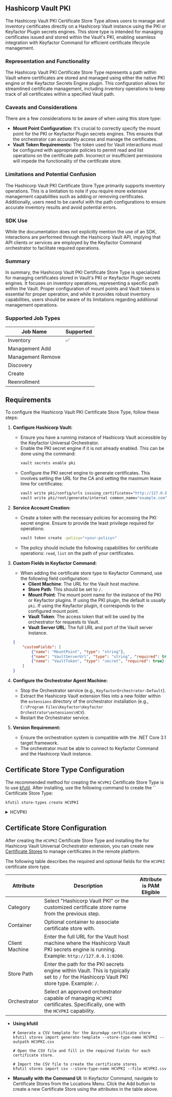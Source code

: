 ## Hashicorp Vault PKI

The Hashicorp Vault PKI Certificate Store Type allows users to manage and inventory certificates directly on a Hashicorp Vault instance using the PKI or Keyfactor Plugin secrets engines. This store type is intended for managing certificates issued and stored within the Vault's PKI, enabling seamless integration with Keyfactor Command for efficient certificate lifecycle management.

### Representation and Functionality

The Hashicorp Vault PKI Certificate Store Type represents a path within Vault where certificates are stored and managed using either the native PKI engine or the Keyfactor Secrets Engine plugin. This configuration allows for streamlined certificate management, including inventory operations to keep track of all certificates within a specified Vault path.

### Caveats and Considerations

There are a few considerations to be aware of when using this store type:

- **Mount Point Configuration:** It's crucial to correctly specify the mount point for the PKI or Keyfactor Plugin secrets engines. This ensures that the orchestrator can accurately access and manage the certificates.
- **Vault Token Requirements:** The token used for Vault interactions must be configured with appropriate policies to permit read and list operations on the certificate path. Incorrect or insufficient permissions will impede the functionality of the certificate store.

### Limitations and Potential Confusion

The Hashicorp Vault PKI Certificate Store Type primarily supports inventory operations. This is a limitation to note if you require more extensive management capabilities such as adding or removing certificates. Additionally, users need to be careful with the path configurations to ensure accurate inventory results and avoid potential errors.

### SDK Use

While the documentation does not explicitly mention the use of an SDK, interactions are performed through the Hashicorp Vault API, implying that API clients or services are employed by the Keyfactor Command orchestrator to facilitate required operations.

### Summary

In summary, the Hashicorp Vault PKI Certificate Store Type is specialized for managing certificates stored in Vault's PKI or Keyfactor Plugin secrets engines. It focuses on inventory operations, representing a specific path within the Vault. Proper configuration of mount points and Vault tokens is essential for proper operation, and while it provides robust inventory capabilities, users should be aware of its limitations regarding additional management operations.



### Supported Job Types

| Job Name | Supported |
| -------- | --------- |
| Inventory | ✅ |
| Management Add |  |
| Management Remove |  |
| Discovery |  |
| Create |  |
| Reenrollment |  |

## Requirements

To configure the Hashicorp Vault PKI Certificate Store Type, follow these steps:

1. **Configure Hashicorp Vault:**
    - Ensure you have a running instance of Hashicorp Vault accessible by the Keyfactor Universal Orchestrator.
    - Enable the PKI secret engine if it is not already enabled. This can be done using the command:
      ```bash
      vault secrets enable pki
      ```
    - Configure the PKI secret engine to generate certificates. This involves setting the URL for the CA and setting the maximum lease time for certificates:
      ```bash
      vault write pki/config/urls issuing_certificates="http://127.0.0.1:8200/v1/pki/ca" crl_distribution_points="http://127.0.0.1:8200/v1/pki/crl"
      vault write pki/root/generate/internal common_name="example.com" ttl=8760h
      ```

2. **Service Account Creation:**
    - Create a token with the necessary policies for accessing the PKI secret engine. Ensure to provide the least privilege required for operations:
      ```bash
      vault token create -policy="<your-policy>"
      ```
    - The policy should include the following capabilities for certificate operations: `read`, `list` on the path of your certificates.

3. **Custom Fields in Keyfactor Command:**
    - When adding the certificate store type to Keyfactor Command, use the following field configuration:
      - **Client Machine**: The URL for the Vault host machine.
      - **Store Path**: This should be set to `/`.
      - **Mount Point**: The mount point name for the instance of the PKI or Keyfactor plugins. If using the PKI plugin, the default is usually `pki`. If using the Keyfactor plugin, it corresponds to the configured mount point.
      - **Vault Token**: The access token that will be used by the orchestrator for requests to Vault.
      - **Vault Server URL**: The full URL and port of the Vault server instance.

    ```json
    {
        "customFields": [
            {"name": "MountPoint", "type": "string"},
            {"name": "VaultServerUrl", "type": "string", "required": true},
            {"name": "VaultToken", "type": "secret", "required": true}
        ]
    }
    ```

4. **Configure the Orchestrator Agent Machine:**
    - Stop the Orchestrator service (e.g., `KeyfactorOrchestrator-Default`).
    - Extract the Hashicorp Vault extension files into a new folder within the `extensions` directory of the orchestrator installation (e.g., `C:\Program Files\Keyfactor\Keyfactor Orchestrator\extensions\HCV`).
    - Restart the Orchestrator service.

5. **Version Requirement:**
    - Ensure the orchestration system is compatible with the .NET Core 3.1 target framework.
    - The orchestrator must be able to connect to Keyfactor Command and the Hashicorp Vault instance.



## Certificate Store Type Configuration

The recommended method for creating the `HCVPKI` Certificate Store Type is to use [kfutil](https://github.com/Keyfactor/kfutil). After installing, use the following command to create the `` Certificate Store Type:

```shell
kfutil store-types create HCVPKI
```

<details><summary>HCVPKI</summary>

Create a store type called `HCVPKI` with the attributes in the tables below:

### Basic Tab
| Attribute | Value | Description |
| --------- | ----- | ----- |
| Name | Hashicorp Vault PKI | Display name for the store type (may be customized) |
| Short Name | HCVPKI | Short display name for the store type |
| Capability | HCVPKI | Store type name orchestrator will register with. Check the box to allow entry of value |
| Supported Job Types (check the box for each) | Add, Discovery, Remove | Job types the extension supports |
| Supports Add |  |  Indicates that the Store Type supports Management Add |
| Supports Remove |  |  Indicates that the Store Type supports Management Remove |
| Supports Discovery |  |  Indicates that the Store Type supports Discovery |
| Supports Reenrollment |  |  Indicates that the Store Type supports Reenrollment |
| Supports Create |  |  Indicates that the Store Type supports store creation |
| Needs Server |  | Determines if a target server name is required when creating store |
| Blueprint Allowed |  | Determines if store type may be included in an Orchestrator blueprint |
| Uses PowerShell |  | Determines if underlying implementation is PowerShell |
| Requires Store Password |  | Determines if a store password is required when configuring an individual store. |
| Supports Entry Password |  | Determines if an individual entry within a store can have a password. |

The Basic tab should look like this:

![HCVPKI Basic Tab](../docsource/images/HCVPKI-basic-store-type-dialog.png)

### Advanced Tab
| Attribute | Value | Description |
| --------- | ----- | ----- |
| Supports Custom Alias | Optional | Determines if an individual entry within a store can have a custom Alias. |
| Private Key Handling | Optional | This determines if Keyfactor can send the private key associated with a certificate to the store. Required because IIS certificates without private keys would be invalid. |
| PFX Password Style | Default | 'Default' - PFX password is randomly generated, 'Custom' - PFX password may be specified when the enrollment job is created (Requires the Allow Custom Password application setting to be enabled.) |

The Advanced tab should look like this:

![HCVPKI Advanced Tab](../docsource/images/HCVPKI-advanced-store-type-dialog.png)

### Custom Fields Tab
Custom fields operate at the certificate store level and are used to control how the orchestrator connects to the remote target server containing the certificate store to be managed. The following custom fields should be added to the store type:

| Name | Display Name | Type | Default Value/Options | Required | Description |
| ---- | ------------ | ---- | --------------------- | -------- | ----------- |


The Custom Fields tab should look like this:

![HCVPKI Custom Fields Tab](../docsource/images/HCVPKI-custom-fields-store-type-dialog.png)



</details>

## Certificate Store Configuration

After creating the `HCVPKI` Certificate Store Type and installing the for Hashicorp Vault Universal Orchestrator extension, you can create new [Certificate Stores](https://software.keyfactor.com/Core-OnPrem/Current/Content/ReferenceGuide/Certificate%20Stores.htm?Highlight=certificate%20store) to manage certificates in the remote platform.

The following table describes the required and optional fields for the `HCVPKI` certificate store type.

| Attribute | Description | Attribute is PAM Eligible |
| --------- | ----------- | ------------------------- |
| Category | Select "Hashicorp Vault PKI" or the customized certificate store name from the previous step. | |
| Container | Optional container to associate certificate store with. | |
| Client Machine | Enter the full URL for the Vault host machine where the Hashicorp Vault PKI secrets engine is running. Example: `http://127.0.0.1:8200`. | |
| Store Path | Enter the path for the PKI secrets engine within Vault. This is typically set to `/` for the Hashicorp Vault PKI store type. Example: `/`. | |
| Orchestrator | Select an approved orchestrator capable of managing `HCVPKI` certificates. Specifically, one with the `HCVPKI` capability. | |

* **Using kfutil**

    ```shell
    # Generate a CSV template for the AzureApp certificate store
    kfutil stores import generate-template --store-type-name HCVPKI --outpath HCVPKI.csv

    # Open the CSV file and fill in the required fields for each certificate store.

    # Import the CSV file to create the certificate stores
    kfutil stores import csv --store-type-name HCVPKI --file HCVPKI.csv
    ```

* **Manually with the Command UI**: In Keyfactor Command, navigate to Certificate Stores from the Locations Menu. Click the Add button to create a new Certificate Store using the attributes in the table above.